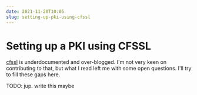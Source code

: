 ```yaml
---
date: 2021-11-20T10:05
slug: setting-up-pki-using-cfssl
---
```

# Setting up a PKI using CFSSL

[cfssl](https://github.com/cloudflare/cfsslhttps://github.com/cloudflare/cfssl) is underdocumented
and over-blogged. I'm not very keen on contributing to that, but what I read left me with some open
questions. I'll try to fill these gaps here.


TODO: jup. write this maybe

